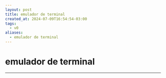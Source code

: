 ```yaml
---
layout: post
title: emulador de terminal
created_at: 2024-07-09T16:54:54-03:00
tags:
  - v0
aliases:
  - emulador de terminal
---
```

# emulador de terminal
---

